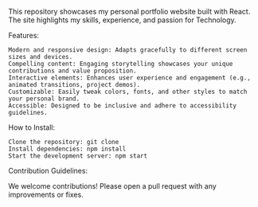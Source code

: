 This repository showcases my personal portfolio website built with React. The site highlights my skills, experience, and passion for Technology.

Features:

    Modern and responsive design: Adapts gracefully to different screen sizes and devices.
    Compelling content: Engaging storytelling showcases your unique contributions and value proposition.
    Interactive elements: Enhances user experience and engagement (e.g., animated transitions, project demos).
    Customizable: Easily tweak colors, fonts, and other styles to match your personal brand.
    Accessible: Designed to be inclusive and adhere to accessibility guidelines.



How to Install:

    Clone the repository: git clone 
    Install dependencies: npm install
    Start the development server: npm start

Contribution Guidelines:

We welcome contributions! Please open a pull request with any improvements or fixes.
